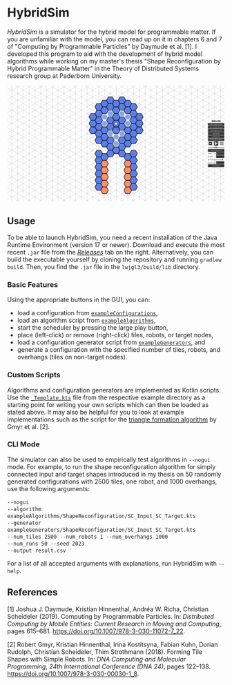 # HybridSim

*HybridSim* is a simulator for the hybrid model for programmable matter. If 
you are unfamiliar with the model, you can read up on it in chapters 6 and 7 of
"Computing by Programmable Particles" by Daymude et al. [1]. I developed 
this program to aid with the development of hybrid model algorithms while 
working on my master's thesis "Shape Reconfiguration by Hybrid Programmable 
Matter" in the Theory of Distributed Systems research group at Paderborn 
University.

![A screenshot of the main screen of the simulator.](doc/screenshot_gui.png "GUI screenshot")


## Usage

To be able to launch HybridSim, you need a recent installation of the Java 
Runtime Environment (version 17 or newer). Download and execute the most recent 
`.jar` file from the
[*Releases*](https://github.com/jfriemel/HybridSim/releases/latest) tab on the
right. Alternatively, you can build the executable yourself by cloning the
repository and running `gradlew build`. Then, you find the `.jar` file in the
`lwjgl3/build/lib` directory.

### Basic Features

Using the appropriate buttons in the GUI, you can:

- load a configuration from 
  [`exampleConfigurations`](exampleConfigurations),
- load an algorithm script from 
  [`exampleAlgorithms`](exampleAlgorithms), 
- start the scheduler by pressing the large play button,
- place (left-click) or remove (right-click) tiles, robots, or target 
  nodes,
- load a configuration generator script from
  [`exampleGenerators`](exampleGenerators), and
- generate a configuration with the specified number of tiles, robots, and
  overhangs (tiles on non-target nodes).

### Custom Scripts

Algorithms and configuration generators are implemented as Kotlin scripts.
Use the [`_Template.kts`](exampleAlgorithms/_Template.kts) file from the respective example directory as a
starting point for writing your own scripts which can then be loaded as stated
above. It may also be helpful for you to look at example implementations such
as the script for the
[triangle formation algorithm](exampleAlgorithms/TriangleFormation.kts) by
Gmyr et al. [2].

### CLI Mode

The simulator can also be used to empirically test algorithms in `--nogui` 
mode. For example, to run the shape reconfiguration algorithm for simply 
connected input and target shapes introduced in my thesis on 50 randomly 
generated configurations with 2500 tiles, one robot, and 1000 overhangs, use 
the following arguments:
```
--nogui
--algorithm exampleAlgorithms/ShapeReconfiguration/SC_Input_SC_Target.kts
--generator exampleGenerators/ShapeReconfiguration/SC_Input_SC_Target.kts
--num_tiles 2500 --num_robots 1 --num_overhangs 1000
--num_runs 50 --seed 2023
--output result.csv
```

For a list of all accepted arguments with explanations, run HybridSim with 
`--help`.


## References

[1] Joshua J. Daymude, Kristian Hinnenthal, Andréa W. Richa, Christian 
Scheideler (2019).
Computing by Programmable Particles.
In: *Distributed Computing by Mobile Entities: Current Research in Moving and 
Computing*, pages 615–681.
https://doi.org/10.1007/978-3-030-11072-7_22.

[2] Robert Gmyr, Kristian Hinnenthal, Irina Kostitsyna, Fabian Kuhn, Dorian 
Rudolph, Christian Scheideler, Thim Strothmann (2018).
Forming Tile Shapes with Simple Robots.
In: *DNA Computing and Molecular Programming, 24th International Conference 
(DNA 24)*, pages 122–138.
https://doi.org/10.1007/978-3-030-00030-1_8.
